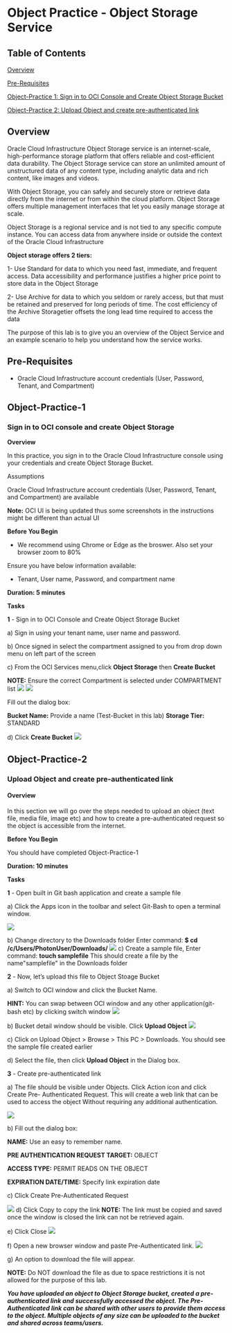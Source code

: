 # Object Practice - Object Storage Service
  
## Table of Contents

[Overview](#overview)

[Pre-Requisites](#pre-requisites)

[Object-Practice 1: Sign in to OCI Console and Create Object Storage Bucket ](#Object-practice-1)

[Object-Practice 2: Upload Object and create pre-authenticated link](#Object-practice-2)


## Overview

Oracle Cloud Infrastructure Object Storage service is an internet-scale, high-performance storage platform that offers reliable and cost-efficient data durability. The Object Storage service can store an unlimited amount of unstructured data of any content type, including analytic data and rich content, like images and videos.

With Object Storage, you can safely and securely store or retrieve data directly from the internet or from within the cloud platform. Object Storage offers multiple management interfaces that let you easily manage storage at scale.

Object Storage is a regional service and is not tied to any specific compute instance. You can access data from anywhere inside or outside the context of the Oracle Cloud Infrastructure

**Object storage offers 2 tiers:**

1- Use Standard for data to which you need fast, immediate, and frequent access. Data accessibility and performance justifies a higher price point to store data in the Object Storage

2- Use Archive for data to which you seldom or rarely access, but that must be retained and preserved for long periods of time. The cost efficiency of the Archive Storagetier offsets the long lead time required to access the data

The purpose of this lab is to give you an overview of the Object Service and an example scenario to help you understand how the service works.

## Pre-Requisites

- Oracle Cloud Infrastructure account credentials (User, Password, Tenant, and Compartment)  

## Object-Practice-1 
### __Sign in to OCI console and create Object Storage__

**Overview**

In this practice, you sign in to the Oracle Cloud Infrastructure console using your credentials and create Object Storage Bucket.

Assumptions

Oracle Cloud Infrastructure account credentials (User, Password, Tenant, and Compartment) are available

**Note:** OCI UI is being updated thus some screenshots in the instructions might be different than actual UI

**Before You Begin**

- We recommend using Chrome or Edge as the broswer. Also set your browser zoom to 80%

Ensure you have below information available:

- Tenant, User name, Password, and compartment name

**Duration: 5 minutes**

**Tasks**

**1** -  Sign in to OCI Console and Create Object Storage Bucket

a) Sign in using your tenant name, user name and password.

b) Once signed in select the compartment assigned to you from drop down menu on left part of the screen

c) From the OCI Services menu,click **Object Storage** then **Create Bucket**

**NOTE:** Ensure the correct Compartment is selected under COMPARTMENT list
![]( img/OBJECT-STORAGE001.PNG)
![]( img/OBJECT-STORAGE002.PNG)

Fill out the dialog box:

**Bucket Name:** Provide a name (Test-Bucket in this lab)
**Storage Tier:**  STANDARD 

d) Click **Create Bucket**
![]( img/OBJECT-STORAGE003.PNG)

## Object-Practice-2 
### __Upload Object and create pre-authenticated link__

#### Overview

In this section we will go over the steps needed to upload an object 
(text file, media file, image etc) and how to create a pre-authenticated 
request so the object is accessible from the internet.

**Before You Begin**

You should have completed Object-Practice-1

**Duration: 10 minutes**

**Tasks**

**1** - Open built in Git bash application and create a sample file

a) Click the Apps icon in the toolbar and select  Git-Bash to open a terminal window.

![]( img/OBJECT-STORAGE004.PNG)

b) Change directory to the Downloads folder Enter command:
**$ cd /c/Users/PhotonUser/Downloads/**
![]( img/OBJECT-STORAGE005.PNG)
c) Create a sample file, Enter command:
**touch samplefile**  This should create a file by the name"samplefile" in the Downloads folder

**2** - Now, let’s upload this file to Object Stoage Bucket

a) Switch to OCI window and click the Bucket Name.

**HINT:** You can swap between OCI window and any other application(git-bash etc) by clicking switch window
![]( img/OBJECT-STORAGE006.PNG)

b) Bucket detail window should be visible. Click **Upload Object**
![]( img/OBJECT-STORAGE007.PNG)

c) Click on Upload Object > Browse > This PC > Downloads. You should see the sample file created earlier

d) Select the file, then click **Upload Object** in the Dialog box.

**3** - Create pre-authenticated link

a) The file should be visible under Objects. Click 
Action icon and click Create Pre-
Authenticated Request. This will create a web
link that can be used to access the object 
Without requiring any additional authentication.

![]( img/OBJECT-STORAGE008.PNG)

b) Fill out the dialog box:

**NAME:** Use an easy to remember name.

**PRE AUTHENTICATION REQUEST TARGET:** OBJECT

**ACCESS TYPE:** PERMIT READS ON THE OBJECT

**EXPIRATION DATE/TIME:** Specify link expiration date

c) Click Create Pre-Authenticated Request

![]( img/OBJECT-STORAGE009.PNG)
d) Click Copy to copy the link
**NOTE:** The link must be copied and saved once the window is closed the link can not be retrieved again. 

e) Click Close
![]( img/OBJECT-STORAGE010.PNG)

f) Open a new browser window and paste Pre-Authenticated link. 
![]( img/OBJECT-STORAGE011.PNG)

g)  An option to download the file will appear.

**NOTE:** Do NOT download the file as due to space restrictions it is not allowed for the purpose of this lab.

***You have uploaded an object to Object Storage bucket, created a pre-authenticated link and successfully accessed the object. The Pre-Authenticated link can be shared with 
other users to provide them access to the object.
Multiple objects of any size can be uploaded to the bucket and shared across teams/users.***